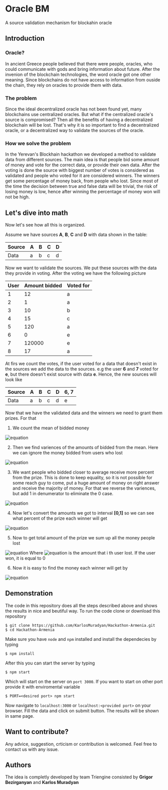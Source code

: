 # Oracle BM
A source validation mechanism for blockahin oracle

## Introduction

### Oracle?
In ancient Greece people believed that there were people, oracles, who could
communicate with gods and bring information about future. After the invenion of
the blockchain technologies, the word oracle got one other meaning.
Since blockchains do not have access to information from ouside the chain, they
rely on oracles to provide them with data.

### The problem
Since the ideal
decentralized oracle has not been found yet, many blockchains use centralized
oracles. But what if the centralized oracle's source is compromised? Then all
the benefits of having a decentralized blockchain will be lost. That's why it is
so important to find a decentralized oracle, or a decentralized way to validate
the sources of the oracle.

### How we solve the problem
In the Yerevan's Blockhain hackathon we developed a method to validate data from different sources. The main idea is that people bid some amount of money and vote for the correct data, or provide their own data. After the voting is done the source with biggest number of votes is considered as validated and people who voted for it are considered winners. The winners get some percentage of money back, from people who lost. Since most of the time the decision between true and false data will be trivial, the risk of losing money is low, hence after winning the percentage of money won will not be high.

## Let's dive into math
Now let's see how all this is organized.

Assume we have sources __A__, __B__, __C__ and __D__ with data shown in the table:

| Source | A | B | C | D |
| -------| - | - | - | - |
| Data   | a | b | c | d |

 Now we want to validate the sources. We put these sources with the data they provide in voting. After the voting we have the following picture

 | User | Amount bidded | Voted for |
 | ---- | ------------- | ---- |
 | 1    | 12            | a    |
 | 2    | 1             | a    |
 | 3    | 10            | b    |
 | 4    | 15            | c    |
 | 5    | 120           | a    |
 | 6    | 0             | e    |
 | 7    | 120000        | e    |
 | 8    | 17            | a    |

 At firs we count the votes, if the user voted for a data that doesn't exist in the sources we add the data to the sources. e.g the user __6__ and __7__ voted for __e__, but there doesn't exist source with data __e__. Hence, the new sources will look like

| Source | A | B | C | D | 6, 7 |
| -------| - | - | - | - | ---- |
| Data   | a | b | c | d | e    |

Now that we have the validated data and the winners we need to grant them prizes. For that

1. We count the mean of bidded money

![equation](http://chart.apis.google.com/chart?cht=tx&chl=%5Cbar%7BX%7D%20%3D%20%5Cfrac%7B%20%5Csum_i%5En%20X_%7Bi%7D%20%7D%7Bn%7D)

2. Then we find variences of the amounts of bidded from the mean. Here we can ignore the money bidded from users who lost

![equation](http://chart.apis.google.com/chart?cht=tx&chl=%5Csigma%20_%7Bi%7D%20%3D%20%7C%20X_%7Bi%7D%20-%20%5Cbar%7BX%7D%20%7C)

3. We want people who bidded closer to average receive more percent from the prize. This is done to keep equality, so it is not possible for some reach guy to come, put a huge amount of money on right answer and receive the majority of money. For that we reverse the variences, but add 1 in denumerator to eliminate the 0 case.

![equation](http://chart.apis.google.com/chart?cht=tx&chl=%5Cdelta%20_%7Bi%7D%20%3D%20%5Cfrac%7Bq%7D%7B1%20%2B%20%5Csigma%20_%7Bi%7D%20%7D)

4. Now let's convert the amounts we got to interval __[0,1]__ so we can see what percent of the prize each winner will get

![equation](http://chart.apis.google.com/chart?cht=tx&chl=%5Cxi%20_%7Bi%7D%20%3D%20%5Cfrac%7B%5Cdelta_%7Bi%7D%7D%7B%20%20%5Csum_k%5En%20%5Cdelta_%7Bk%7D%20%20%7D)

5. Now to get total amount of the prize we sum up all the money people lost

![equation](http://chart.apis.google.com/chart?cht=tx&chl=%5Ctextrm%7BTotal%20Prize%7D%20%5Cquad%20%20%5CTheta%20%20%3D%20%20%5Csum_i%5En%20%20%5Ctheta%20_%7Bi%7D)
    Where   ![equation](http://chart.apis.google.com/chart?cht=tx&chl=%5Ctheta%20_%7Bi%7D) is the amount that i th user lost. If the user won, it is equal to 0

6. Now it is easy to find the money each winner will get by

![equation](http://chart.apis.google.com/chart?cht=tx&chl=%5Comega_%7Bi%7D%20%20%3D%20%20%5CTheta%20%20%20%5Cxi%20_%7Bi%7D)

## Demonstration
The code in this repository does all the steps described above and shows the results in nice and beutiful way.
To run the code clone or download this repository
```
$ git clone https://github.com/KarlosMuradyan/Hackathon-Armenia.git
$ cd Hackathon-Armenia
```
Make sure you have `node` and `npm` installed and install the dependecies by typing
```
$ npm install
```
After this you can start the server by typing
```
$ npm start
```
Which will start on the server on `port 3000`. If you want to start on other port provide it with enviromental variable
```
$ PORT=<desired port> npm start
```
Now navigate to `localhost:3000` or `localhost:<provided port>` on your browser. Fill the data and click on submit button. The results will be shown in same page.

## Want to contribute?

Any advice, suggestion, crticism or contribution is welcomed. Feel free to contact us with any issue.

## Authors

The idea is completly developed by team Triengine consisted by __Grigor Bezirganyan__ and __Karlos Muradyan__
